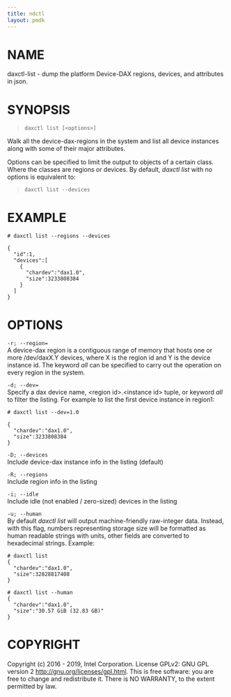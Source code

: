 ```yaml
---
title: ndctl
layout: pmdk
---
```


NAME
====

daxctl-list - dump the platform Device-DAX regions, devices, and
attributes in json.

SYNOPSIS
========

>     daxctl list [<options>]

Walk all the device-dax-regions in the system and list all device
instances along with some of their major attributes.

Options can be specified to limit the output to objects of a certain
class. Where the classes are regions or devices. By default, *daxctl
list* with no options is equivalent to:

>     daxctl list --devices

EXAMPLE
=======

    # daxctl list --regions --devices

    {
      "id":1,
      "devices":[
        {
          "chardev":"dax1.0",
          "size":3233808384
        }
      ]
    }

OPTIONS
=======

`-r; --region=`  
A device-dax region is a contiguous range of memory that hosts one or
more /dev/daxX.Y devices, where X is the region id and Y is the device
instance id. The keyword *all* can be specified to carry out the
operation on every region in the system.

`-d; --dev=`  
Specify a dax device name, &lt;region id&gt;.&lt;instance id&gt; tuple,
or keyword *all* to filter the listing. For example to list the first
device instance in region1:

<!-- -->

    # daxctl list --dev=1.0

    {
      "chardev":"dax1.0",
      "size":3233808384
    }

`-D; --devices`  
Include device-dax instance info in the listing (default)

`-R; --regions`  
Include region info in the listing

`-i; --idle`  
Include idle (not enabled / zero-sized) devices in the listing

`-u; --human`  
By default *daxctl list* will output machine-friendly raw-integer data.
Instead, with this flag, numbers representing storage size will be
formatted as human readable strings with units, other fields are
converted to hexadecimal strings. Example:

<!-- -->

    # daxctl list
    {
      "chardev":"dax1.0",
      "size":32828817408
    }

    # daxctl list --human
    {
      "chardev":"dax1.0",
      "size":"30.57 GiB (32.83 GB)"
    }

COPYRIGHT
=========

Copyright (c) 2016 - 2019, Intel Corporation. License GPLv2: GNU GPL
version 2 <http://gnu.org/licenses/gpl.html>. This is free software: you
are free to change and redistribute it. There is NO WARRANTY, to the
extent permitted by law.

